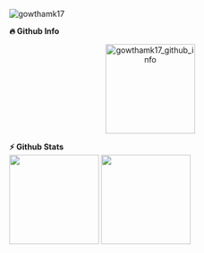 <p align="left"> <img src="https://komarev.com/ghpvc/?username=gowthamk17&label=Profile%20views&color=0e75b6&style=flat" alt="gowthamk17" /> </p>
<summary><b>🔥 Github Info</b></summary>
<p align="center"><img height=160 src="https://github-profile-summary-cards.vercel.app/api/cards/profile-details?username=gowthamk17&theme=github_dark" alt="gowthamk17_github_info" align = "center"/></p>
<summary><b>⚡ Github Stats</b></summary>
<img height=160 align="center" src="https://github-readme-stats.vercel.app/api?username=gowthamk17&theme=algolia&show_icons=true&hide=issues,contribs" />
<img height=160 align="center" src="https://github-readme-stats.vercel.app/api/top-langs/?username=gowthamk17&theme=algolia&layout=compact&hide=html,css" />